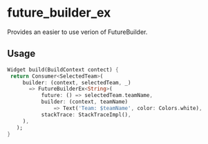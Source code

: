 # future_builder_ex

Provides an easier to use verion of FutureBuilder.



## Usage


 ```dart
 Widget build(BuildContext contect) {
  return Consumer<SelectedTeam>(
      builder: (context, selectedTeam, _) 
        => FutureBuilderEx<String>(
            future: () => selectedTeam.teamName,
            builder: (context, teamName) 
                => Text('Team: $teamName', color: Colors.white),
            stackTrace: StackTraceImpl(),
      ),
    );
 }
 ```
